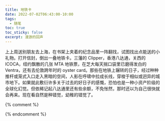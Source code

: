```yaml
---
title: 地铁卡
date: 2022-07-02T06:43:00-10:00
tags:
  - 随笔
toc: true
toc_sticky: false
excerpt: 漫游的回声
---
```


上上周送别朋友去上海，在书架上夹着的纪念品里一阵翻找，试图找出点能送的小礼物。打开信封，倒出一叠地铁卡。三藩的 Clipper，香港八达通，关西的 ICOCA，纽约飘散的几张 MTA 地铁票，在芝大每天揣口袋里已磨得发白的 Ventra，还有去伦敦跨年时的 oyster card。那些在地铁上辗转的日子，经过种种推杆或笼式入口走入黑暗的空间，人影在呼啸中拉成长线，穿梭于相似或迥异的城市地下。如果就此敷衍许多关于过去的好日子的感慨，恐怕也是一种小资产阶级的全球化幻觉。但依稀记起八达通里还有些余额，不免怅然，那时还以为自己很快就会再来。现在看自然是种错觉，幼稚的错觉了。



{% comment %}

{% endcomment %}
